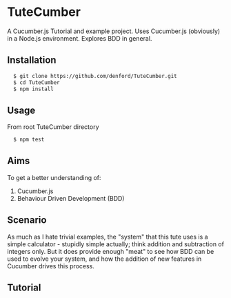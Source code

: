 # TuteCumber
A Cucumber.js Tutorial and example project. Uses Cucumber.js (obviously) in a Node.js environment. Explores BDD in general.

## Installation
``` bash
  $ git clone https://github.com/denford/TuteCumber.git
  $ cd TuteCumber
  $ npm install
```

## Usage
From root TuteCumber directory
``` bash
  $ npm test
```

## Aims
To get a better understanding of:
1. Cucumber.js
1. Behaviour Driven Development (BDD)

## Scenario
As much as I hate trivial examples, the "system" that this tute uses is a simple calculator - stupidly simple actually; think addition and subtraction of integers only. But it does provide enough "meat" to see how BDD can be used to evolve your system, and how the addition of new features in Cucumber drives this process.

## Tutorial
